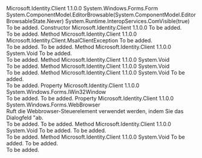 <Type Name="WindowsFormsWebAuthenticationDialogBase" FullName="Microsoft.Identity.Client.WindowsFormsWebAuthenticationDialogBase">
  <TypeSignature Language="C#" Value="public abstract class WindowsFormsWebAuthenticationDialogBase : System.Windows.Forms.Form" />
  <TypeSignature Language="ILAsm" Value=".class public auto ansi abstract beforefieldinit WindowsFormsWebAuthenticationDialogBase extends System.Windows.Forms.Form" />
  <TypeSignature Language="DocId" Value="T:Microsoft.Identity.Client.WindowsFormsWebAuthenticationDialogBase" />
  <TypeSignature Language="VB.NET" Value="Public MustInherit Class WindowsFormsWebAuthenticationDialogBase&#xA;Inherits Form" />
  <TypeSignature Language="F#" Value="type WindowsFormsWebAuthenticationDialogBase = class&#xA;    inherit Form" />
  <AssemblyInfo>
    <AssemblyName>Microsoft.Identity.Client</AssemblyName>
    <AssemblyVersion>1.1.0.0</AssemblyVersion>
  </AssemblyInfo>
  <Base>
    <BaseTypeName>System.Windows.Forms.Form</BaseTypeName>
  </Base>
  <Interfaces />
  <Attributes>
    <Attribute>
      <AttributeName>System.ComponentModel.EditorBrowsable(System.ComponentModel.EditorBrowsableState.Never)</AttributeName>
    </Attribute>
    <Attribute>
      <AttributeName>System.Runtime.InteropServices.ComVisible(true)</AttributeName>
    </Attribute>
  </Attributes>
  <Docs>
    <summary />
    <remarks>To be added.</remarks>
  </Docs>
  <Members>
    <Member MemberName=".ctor">
      <MemberSignature Language="C#" Value="protected WindowsFormsWebAuthenticationDialogBase (object ownerWindow);" />
      <MemberSignature Language="ILAsm" Value=".method familyhidebysig specialname rtspecialname instance void .ctor(object ownerWindow) cil managed" />
      <MemberSignature Language="DocId" Value="M:Microsoft.Identity.Client.WindowsFormsWebAuthenticationDialogBase.#ctor(System.Object)" />
      <MemberSignature Language="VB.NET" Value="Protected Sub New (ownerWindow As Object)" />
      <MemberSignature Language="F#" Value="new Microsoft.Identity.Client.WindowsFormsWebAuthenticationDialogBase : obj -&gt; Microsoft.Identity.Client.WindowsFormsWebAuthenticationDialogBase" Usage="new Microsoft.Identity.Client.WindowsFormsWebAuthenticationDialogBase ownerWindow" />
      <MemberType>Constructor</MemberType>
      <AssemblyInfo>
        <AssemblyName>Microsoft.Identity.Client</AssemblyName>
        <AssemblyVersion>1.1.0.0</AssemblyVersion>
      </AssemblyInfo>
      <Parameters>
        <Parameter Name="ownerWindow" Type="System.Object" />
      </Parameters>
      <Docs>
        <param name="ownerWindow">To be added.</param>
        <summary />
        <remarks>To be added.</remarks>
      </Docs>
    </Member>
    <Member MemberName="CreateExceptionForAuthenticationUiFailed">
      <MemberSignature Language="C#" Value="protected Microsoft.Identity.Client.MsalClientException CreateExceptionForAuthenticationUiFailed (int statusCode);" />
      <MemberSignature Language="ILAsm" Value=".method familyhidebysig instance class Microsoft.Identity.Client.MsalClientException CreateExceptionForAuthenticationUiFailed(int32 statusCode) cil managed" />
      <MemberSignature Language="DocId" Value="M:Microsoft.Identity.Client.WindowsFormsWebAuthenticationDialogBase.CreateExceptionForAuthenticationUiFailed(System.Int32)" />
      <MemberSignature Language="VB.NET" Value="Protected Function CreateExceptionForAuthenticationUiFailed (statusCode As Integer) As MsalClientException" />
      <MemberSignature Language="F#" Value="member this.CreateExceptionForAuthenticationUiFailed : int -&gt; Microsoft.Identity.Client.MsalClientException" Usage="windowsFormsWebAuthenticationDialogBase.CreateExceptionForAuthenticationUiFailed statusCode" />
      <MemberType>Method</MemberType>
      <AssemblyInfo>
        <AssemblyName>Microsoft.Identity.Client</AssemblyName>
        <AssemblyVersion>1.1.0.0</AssemblyVersion>
      </AssemblyInfo>
      <ReturnValue>
        <ReturnType>Microsoft.Identity.Client.MsalClientException</ReturnType>
      </ReturnValue>
      <Parameters>
        <Parameter Name="statusCode" Type="System.Int32" />
      </Parameters>
      <Docs>
        <param name="statusCode">To be added.</param>
        <summary />
        <returns>To be added.</returns>
        <remarks>To be added.</remarks>
      </Docs>
    </Member>
    <Member MemberName="Dispose">
      <MemberSignature Language="C#" Value="protected override void Dispose (bool disposing);" />
      <MemberSignature Language="ILAsm" Value=".method familyhidebysig virtual instance void Dispose(bool disposing) cil managed" />
      <MemberSignature Language="DocId" Value="M:Microsoft.Identity.Client.WindowsFormsWebAuthenticationDialogBase.Dispose(System.Boolean)" />
      <MemberSignature Language="VB.NET" Value="Protected Overrides Sub Dispose (disposing As Boolean)" />
      <MemberSignature Language="F#" Value="override this.Dispose : bool -&gt; unit" Usage="windowsFormsWebAuthenticationDialogBase.Dispose disposing" />
      <MemberType>Method</MemberType>
      <AssemblyInfo>
        <AssemblyName>Microsoft.Identity.Client</AssemblyName>
        <AssemblyVersion>1.1.0.0</AssemblyVersion>
      </AssemblyInfo>
      <ReturnValue>
        <ReturnType>System.Void</ReturnType>
      </ReturnValue>
      <Parameters>
        <Parameter Name="disposing" Type="System.Boolean" />
      </Parameters>
      <Docs>
        <param name="disposing">To be added.</param>
        <summary />
        <remarks>To be added.</remarks>
      </Docs>
    </Member>
    <Member MemberName="OnAuthenticate">
      <MemberSignature Language="C#" Value="protected virtual void OnAuthenticate ();" />
      <MemberSignature Language="ILAsm" Value=".method familyhidebysig newslot virtual instance void OnAuthenticate() cil managed" />
      <MemberSignature Language="DocId" Value="M:Microsoft.Identity.Client.WindowsFormsWebAuthenticationDialogBase.OnAuthenticate" />
      <MemberSignature Language="VB.NET" Value="Protected Overridable Sub OnAuthenticate ()" />
      <MemberSignature Language="F#" Value="abstract member OnAuthenticate : unit -&gt; unit&#xA;override this.OnAuthenticate : unit -&gt; unit" Usage="windowsFormsWebAuthenticationDialogBase.OnAuthenticate " />
      <MemberType>Method</MemberType>
      <AssemblyInfo>
        <AssemblyName>Microsoft.Identity.Client</AssemblyName>
        <AssemblyVersion>1.1.0.0</AssemblyVersion>
      </AssemblyInfo>
      <ReturnValue>
        <ReturnType>System.Void</ReturnType>
      </ReturnValue>
      <Parameters />
      <Docs>
        <summary />
        <remarks>To be added.</remarks>
      </Docs>
    </Member>
    <Member MemberName="OnClosingUrl">
      <MemberSignature Language="C#" Value="protected abstract void OnClosingUrl ();" />
      <MemberSignature Language="ILAsm" Value=".method familyhidebysig newslot virtual instance void OnClosingUrl() cil managed" />
      <MemberSignature Language="DocId" Value="M:Microsoft.Identity.Client.WindowsFormsWebAuthenticationDialogBase.OnClosingUrl" />
      <MemberSignature Language="VB.NET" Value="Protected MustOverride Sub OnClosingUrl ()" />
      <MemberSignature Language="F#" Value="abstract member OnClosingUrl : unit -&gt; unit" Usage="windowsFormsWebAuthenticationDialogBase.OnClosingUrl " />
      <MemberType>Method</MemberType>
      <AssemblyInfo>
        <AssemblyName>Microsoft.Identity.Client</AssemblyName>
        <AssemblyVersion>1.1.0.0</AssemblyVersion>
      </AssemblyInfo>
      <ReturnValue>
        <ReturnType>System.Void</ReturnType>
      </ReturnValue>
      <Parameters />
      <Docs>
        <summary />
        <remarks>To be added.</remarks>
      </Docs>
    </Member>
    <Member MemberName="OnNavigationCanceled">
      <MemberSignature Language="C#" Value="protected abstract void OnNavigationCanceled (int statusCode);" />
      <MemberSignature Language="ILAsm" Value=".method familyhidebysig newslot virtual instance void OnNavigationCanceled(int32 statusCode) cil managed" />
      <MemberSignature Language="DocId" Value="M:Microsoft.Identity.Client.WindowsFormsWebAuthenticationDialogBase.OnNavigationCanceled(System.Int32)" />
      <MemberSignature Language="VB.NET" Value="Protected MustOverride Sub OnNavigationCanceled (statusCode As Integer)" />
      <MemberSignature Language="F#" Value="abstract member OnNavigationCanceled : int -&gt; unit" Usage="windowsFormsWebAuthenticationDialogBase.OnNavigationCanceled statusCode" />
      <MemberType>Method</MemberType>
      <AssemblyInfo>
        <AssemblyName>Microsoft.Identity.Client</AssemblyName>
        <AssemblyVersion>1.1.0.0</AssemblyVersion>
      </AssemblyInfo>
      <ReturnValue>
        <ReturnType>System.Void</ReturnType>
      </ReturnValue>
      <Parameters>
        <Parameter Name="statusCode" Type="System.Int32" />
      </Parameters>
      <Docs>
        <param name="statusCode">To be added.</param>
        <summary />
        <remarks>To be added.</remarks>
      </Docs>
    </Member>
    <Member MemberName="ownerWindow">
      <MemberSignature Language="C#" Value="protected System.Windows.Forms.IWin32Window ownerWindow { get; set; }" />
      <MemberSignature Language="ILAsm" Value=".property instance class System.Windows.Forms.IWin32Window ownerWindow" />
      <MemberSignature Language="DocId" Value="P:Microsoft.Identity.Client.WindowsFormsWebAuthenticationDialogBase.ownerWindow" />
      <MemberSignature Language="VB.NET" Value="Protected Property ownerWindow As IWin32Window" />
      <MemberSignature Language="F#" Value="member this.ownerWindow : System.Windows.Forms.IWin32Window with get, set" Usage="Microsoft.Identity.Client.WindowsFormsWebAuthenticationDialogBase.ownerWindow" />
      <MemberType>Property</MemberType>
      <AssemblyInfo>
        <AssemblyName>Microsoft.Identity.Client</AssemblyName>
        <AssemblyVersion>1.1.0.0</AssemblyVersion>
      </AssemblyInfo>
      <ReturnValue>
        <ReturnType>System.Windows.Forms.IWin32Window</ReturnType>
      </ReturnValue>
      <Docs>
        <summary />
        <value>To be added.</value>
        <remarks>To be added.</remarks>
      </Docs>
    </Member>
    <Member MemberName="WebBrowser">
      <MemberSignature Language="C#" Value="public System.Windows.Forms.WebBrowser WebBrowser { get; }" />
      <MemberSignature Language="ILAsm" Value=".property instance class System.Windows.Forms.WebBrowser WebBrowser" />
      <MemberSignature Language="DocId" Value="P:Microsoft.Identity.Client.WindowsFormsWebAuthenticationDialogBase.WebBrowser" />
      <MemberSignature Language="VB.NET" Value="Public ReadOnly Property WebBrowser As WebBrowser" />
      <MemberSignature Language="F#" Value="member this.WebBrowser : System.Windows.Forms.WebBrowser" Usage="Microsoft.Identity.Client.WindowsFormsWebAuthenticationDialogBase.WebBrowser" />
      <MemberType>Property</MemberType>
      <AssemblyInfo>
        <AssemblyName>Microsoft.Identity.Client</AssemblyName>
        <AssemblyVersion>1.1.0.0</AssemblyVersion>
      </AssemblyInfo>
      <ReturnValue>
        <ReturnType>System.Windows.Forms.WebBrowser</ReturnType>
      </ReturnValue>
      <Docs>
        <summary>
            Ruft die Webbrowser-Steuerelement verwendet werden, indem Sie das Dialogfeld "ab.
            </summary>
        <value>To be added.</value>
        <remarks>To be added.</remarks>
      </Docs>
    </Member>
    <Member MemberName="WebBrowserNavigateErrorHandler">
      <MemberSignature Language="C#" Value="protected virtual void WebBrowserNavigateErrorHandler (object sender, Microsoft.Identity.Client.WebBrowserNavigateErrorEventArgs e);" />
      <MemberSignature Language="ILAsm" Value=".method familyhidebysig newslot virtual instance void WebBrowserNavigateErrorHandler(object sender, class Microsoft.Identity.Client.WebBrowserNavigateErrorEventArgs e) cil managed" />
      <MemberSignature Language="DocId" Value="M:Microsoft.Identity.Client.WindowsFormsWebAuthenticationDialogBase.WebBrowserNavigateErrorHandler(System.Object,Microsoft.Identity.Client.WebBrowserNavigateErrorEventArgs)" />
      <MemberSignature Language="VB.NET" Value="Protected Overridable Sub WebBrowserNavigateErrorHandler (sender As Object, e As WebBrowserNavigateErrorEventArgs)" />
      <MemberSignature Language="F#" Value="abstract member WebBrowserNavigateErrorHandler : obj * Microsoft.Identity.Client.WebBrowserNavigateErrorEventArgs -&gt; unit&#xA;override this.WebBrowserNavigateErrorHandler : obj * Microsoft.Identity.Client.WebBrowserNavigateErrorEventArgs -&gt; unit" Usage="windowsFormsWebAuthenticationDialogBase.WebBrowserNavigateErrorHandler (sender, e)" />
      <MemberType>Method</MemberType>
      <AssemblyInfo>
        <AssemblyName>Microsoft.Identity.Client</AssemblyName>
        <AssemblyVersion>1.1.0.0</AssemblyVersion>
      </AssemblyInfo>
      <ReturnValue>
        <ReturnType>System.Void</ReturnType>
      </ReturnValue>
      <Parameters>
        <Parameter Name="sender" Type="System.Object" />
        <Parameter Name="e" Type="Microsoft.Identity.Client.WebBrowserNavigateErrorEventArgs" />
      </Parameters>
      <Docs>
        <param name="sender">To be added.</param>
        <param name="e">To be added.</param>
        <summary />
        <remarks>To be added.</remarks>
      </Docs>
    </Member>
    <Member MemberName="WebBrowserNavigatingHandler">
      <MemberSignature Language="C#" Value="protected virtual void WebBrowserNavigatingHandler (object sender, System.Windows.Forms.WebBrowserNavigatingEventArgs e);" />
      <MemberSignature Language="ILAsm" Value=".method familyhidebysig newslot virtual instance void WebBrowserNavigatingHandler(object sender, class System.Windows.Forms.WebBrowserNavigatingEventArgs e) cil managed" />
      <MemberSignature Language="DocId" Value="M:Microsoft.Identity.Client.WindowsFormsWebAuthenticationDialogBase.WebBrowserNavigatingHandler(System.Object,System.Windows.Forms.WebBrowserNavigatingEventArgs)" />
      <MemberSignature Language="VB.NET" Value="Protected Overridable Sub WebBrowserNavigatingHandler (sender As Object, e As WebBrowserNavigatingEventArgs)" />
      <MemberSignature Language="F#" Value="abstract member WebBrowserNavigatingHandler : obj * System.Windows.Forms.WebBrowserNavigatingEventArgs -&gt; unit&#xA;override this.WebBrowserNavigatingHandler : obj * System.Windows.Forms.WebBrowserNavigatingEventArgs -&gt; unit" Usage="windowsFormsWebAuthenticationDialogBase.WebBrowserNavigatingHandler (sender, e)" />
      <MemberType>Method</MemberType>
      <AssemblyInfo>
        <AssemblyName>Microsoft.Identity.Client</AssemblyName>
        <AssemblyVersion>1.1.0.0</AssemblyVersion>
      </AssemblyInfo>
      <ReturnValue>
        <ReturnType>System.Void</ReturnType>
      </ReturnValue>
      <Parameters>
        <Parameter Name="sender" Type="System.Object" />
        <Parameter Name="e" Type="System.Windows.Forms.WebBrowserNavigatingEventArgs" />
      </Parameters>
      <Docs>
        <param name="sender">To be added.</param>
        <param name="e">To be added.</param>
        <summary />
        <remarks>To be added.</remarks>
      </Docs>
    </Member>
  </Members>
</Type>